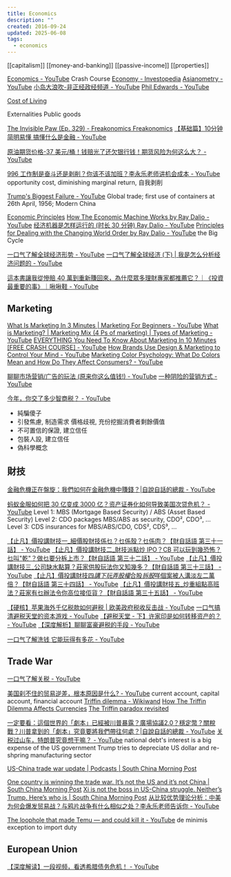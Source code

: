 ```yaml
---
title: Economics
description: ""
created: 2016-09-24
updated: 2025-06-08
tags:
  - economics
---
```


[[capitalism]]
[[money-and-banking]]
[[passive-income]]
[[properties]]

[Economics - YouTube](https://www.youtube.com/playlist?list=PL8dPuuaLjXtPNZwz5_o_5uirJ8gQXnhEO) Crash Course
[Economy - Investopedia](https://www.investopedia.com/economy-4689801)
[Asianometry - YouTube](https://www.youtube.com/@Asianometry)
[小岛大浪吹-非正经政经频道 - YouTube](https://www.youtube.com/@xiaodaodalang)
[Phil Edwards - YouTube](https://www.youtube.com/@PhilEdwardsInc)

[Cost of Living](https://www.expatistan.com/cost-of-living)

Externalities
Public goods

[The Invisible Paw (Ep. 329) - Freakonomics Freakonomics](http://freakonomics.com/podcast/animal-economics/)
[【基础篇】10分钟简明易懂 搞懂什么是金融 - YouTube](https://www.youtube.com/watch?v=4MiAZ-5_WnU)

[原油期货价格-37 美元/桶！钱赔光了还欠银行钱！期货风险为何这么大？ - YouTube](https://www.youtube.com/watch?v=ii1fTxhD_D0)

[996 工作制是奋斗还是剥削？你该不该加班？李永乐老师讲机会成本 - YouTube](https://www.youtube.com/watch?v=U4kpHYIuV6c) opportunity cost, diminishing marginal return, 自我剥削

[Trump's Biggest Failure - YouTube](https://www.youtube.com/watch?v=hhMAt3BluAU) Global trade; first use of containers at 26th April, 1956; Modern China

[Economic Principles](https://www.economicprinciples.org/)
[How The Economic Machine Works by Ray Dalio - YouTube](https://www.youtube.com/watch?v=PHe0bXAIuk0)
[经济机器是怎样运行的 (时长 30 分钟) Ray Dalio - YouTube](https://www.youtube.com/watch?v=rFV7wdEX-Mo)
[Principles for Dealing with the Changing World Order by Ray Dalio - YouTube](https://www.youtube.com/watch?v=xguam0TKMw8) the Big Cycle

[一口气了解全球经济形势 - YouTube](https://www.youtube.com/watch?v=qk5hdxFJXg8)
[一口气了解全球经济 (下) | 我是怎么分析经济问题的 - YouTube](https://www.youtube.com/watch?v=pYIwaHYmcUs)

[這本書讓我從慘賠 40 萬到重新賺回來，為什麼眾多理財專家都推薦它？｜《投資最重要的事》｜啾啾鞋 - YouTube](https://www.youtube.com/watch?v=9oV47AeaYmw)

## Marketing

[What Is Marketing In 3 Minutes | Marketing For Beginners - YouTube](https://www.youtube.com/watch?v=QusJ4fpWQwA)
[What is Marketing? | Marketing Mix (4 Ps of marketing) | Types of Marketing - YouTube](https://www.youtube.com/watch?v=zslTD2MqO0E)
[EVERYTHING You Need To Know About Marketing In 10 Minutes [FREE CRASH COURSE] - YouTube](https://www.youtube.com/watch?v=O9j9aLo9waY)
[How Brands Use Design & Marketing to Control Your Mind - YouTube](https://www.youtube.com/watch?v=p6aF5ma7BiM)
[Marketing Color Psychology: What Do Colors Mean and How Do They Affect Consumers? - YouTube](https://www.youtube.com/watch?v=x0smq5ljlf4)

[聊聊市场营销/广告的玩法 (原来你这么值钱!) - YouTube](https://www.youtube.com/watch?v=ERK34RQq9YU)
[一种阴险的营销方式 - YouTube](https://www.youtube.com/watch?v=Euc0HS-0XUs)

[今年，你交了多少智商税？ - YouTube](https://www.youtube.com/watch?v=F7RF-UedVB8)

- 純騙傻子
- 引發焦慮, 制造需求
  價格歧視, 充份挖掘消費者剩餘價值
- 不可置信的保證, 建立信任
- 包裝人設, 建立信任
- 偽科學概念

## 財技

[金融危機正在盤旋：我們如何在金融危機中賺錢？|自說自話的總裁 - YouTube](https://www.youtube.com/watch?v=vuqLqQtfrjg)

[蚂蚁金服如何把 30 亿变成 3000 亿？资产证券化如何导致美国次贷危机？ - YouTube](https://www.youtube.com/watch?v=JhSKLEkrV0c)
Level 1: MBS (Mortgage Based Security) / ABS (Asset Based Security)
Level 2: CDO packages MBS/ABS as security, CDO², CDO³, ...
Level 3: CDS insurances for MBS/ABS/CDO, CDS², CDS³, ...

[【止凡】價投講財技一\_細價股財技係乜？乜係殼？乜係肉？【財自話語 第三十一話】 - YouTube](https://www.youtube.com/watch?v=kdqXy_OjL30)
[【止凡】價投講財技二\_財技派點炒 IPO？CB 可以玩到幾恐怖？乜叫"乾"？做乜要分柝上市？【財自話語 第三十二話】 - YouTube](https://www.youtube.com/watch?v=_c6tQd9YSe4)
[【止凡】價投講財技三\_公司缺水點算？莊家供股玩法你又知幾多？【財自話語 第三十三話】 - YouTube](https://www.youtube.com/watch?v=AtZ4_t2zhag)
[【止凡】價投講財技四*講下玩弄股權*合股*拆股*咩個案被人溝淡左二萬倍？【財自話語 第三十四話】 - YouTube](https://www.youtube.com/watch?v=xrz22HL9nzE)
[【止凡】價投講財技五\_炒重組點高班法？莊家有乜辦法令你高位接佢貨？【財自話語 第三十五話】 - YouTube](https://www.youtube.com/watch?v=CKx6vmSLy5M&t=2s)

[【硬核】苹果海外千亿税款如何避税 | 欧美政府税收反击战 - YouTube](https://www.youtube.com/watch?v=dQ2bjo07aNs)
[一口气搞清避税天堂的资本游戏 - YouTube](https://www.youtube.com/watch?v=eT8xd3ap5oU)
[【避税天堂 - 下】许家印是如何转移资产的？ - YouTube](https://www.youtube.com/watch?v=wjr36QmZP2w)
[【深度解析】聊聊富豪避税的手段 - YouTube](https://www.youtube.com/watch?v=T-ZEqZdp-gc)

[一口气了解洗钱 它能玩得有多花 - YouTube](https://www.youtube.com/watch?v=s3iM7VslPsQ)

## Trade War

[一口气了解关税 - YouTube](https://www.youtube.com/watch?v=uiMsul6sKus)

[美国刹不住的贸易逆差，根本原因是什么? - YouTube](https://www.youtube.com/watch?v=XDXeZk6a170)
current account, capital account, financial account
[Triffin dilemma - Wikiwand](https://www.wikiwand.com/en/articles/Triffin_dilemma)
[How The Triffin Dilemma Affects Currencies](https://www.investopedia.com/financial-edge/1011/how-the-triffin-dilemma-affects-currencies.aspx)
[The Triffin paradox revisited](https://www.aegonam.com/aegon-insights/macro/the-triffin-paradox-revisited/)

[一定要看：這個世界的「劇本」已經被川普暴露？廣場協議2.0？穩定幣？關稅戰？川普拿到的「劇本」究竟要將我們帶往何處？|自說自話的總裁 - YouTube](https://www.youtube.com/watch?v=jcoTKgVx7Tw)
[关税过山车，特朗普究竟想干嘛？ - YouTube](https://www.youtube.com/watch?v=Op_lsH_ys5g)
national debt's interest is a big expense of the US government
Trump tries to depreciate US dollar and re-shpring manufacturing sector

[US-China trade war update | Podcasts | South China Morning Post](https://www.scmp.com/podcasts/us-china-trade-war-update)

[One country is winning the trade war. It’s not the US and it’s not China | South China Morning Post](https://www.scmp.com/week-asia/opinion/article/3017498/one-country-winning-trade-war-its-not-us-and-its-not-china)
[Xi is not the boss in US-China struggle. Neither’s Trump. Here’s who is | South China Morning Post](https://www.scmp.com/week-asia/opinion/article/3016557/xi-not-boss-us-china-struggle-neithers-trump-heres-who)
[从比较优势理论分析：中美为何会爆发贸易战？与鸦片战争有什么相似之处？李永乐老师告诉你 - YouTube](https://www.youtube.com/watch?v=nwLqo83iqks)

[The loophole that made Temu — and could kill it - YouTube](https://www.youtube.com/watch?v=m_w6eqzen68) de minimis exception to import duty

## European Union

[【深度解读】一段视频，看透希腊债务危机！ - YouTube](https://www.youtube.com/watch?v=BcgyPJWclEw)
